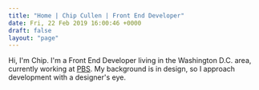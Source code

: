 ```yaml
---
title: "Home | Chip Cullen | Front End Developer"
date: Fri, 22 Feb 2019 16:00:46 +0000
draft: false
layout: "page"
---
```


Hi, I'm Chip. I'm a Front End Developer living in the Washington D.C. area, currently working at <a href="https://www.pbs.org" target="_blank" rel="noreferrer">PBS</a>. My background is in design, so I approach development with a designer's eye.
